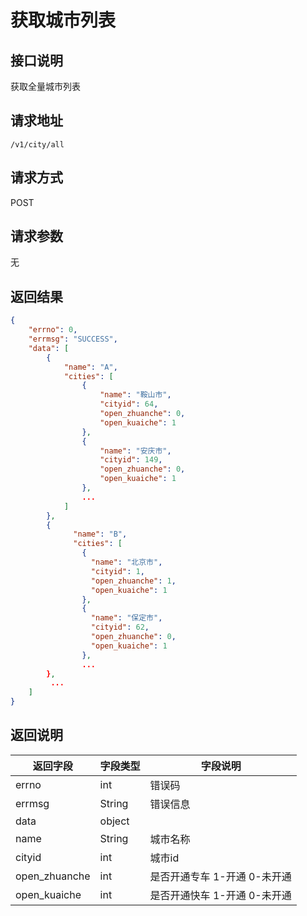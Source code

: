# 获取城市列表

## 接口说明

获取全量城市列表

## 请求地址

`/v1/city/all`

## 请求方式

POST

## 请求参数

无


## 返回结果

```json
{
    "errno": 0,
    "errmsg": "SUCCESS",
    "data": [
        {
            "name": "A",
            "cities": [
                {
                    "name": "鞍山市",
                    "cityid": 64,
                    "open_zhuanche": 0,
                    "open_kuaiche": 1
                },
                {
                    "name": "安庆市",
                    "cityid": 149,
                    "open_zhuanche": 0,
                    "open_kuaiche": 1
                },
                ...
            ]
        },
        {
              "name": "B",
              "cities": [
                {
                  "name": "北京市",
                  "cityid": 1,
                  "open_zhuanche": 1,
                  "open_kuaiche": 1
                },
                {
                  "name": "保定市",
                  "cityid": 62,
                  "open_zhuanche": 0,
                  "open_kuaiche": 1
                },
                ...
        },
         ...
    ]
}
```
## 返回说明

| 返回字段      | 字段类型 | 字段说明                     |
| ------------- | -------- | ---------------------------- |
| errno         | int      | 错误码                       |
| errmsg        | String   | 错误信息                     |
| data          | object   |                              |
| name          | String   | 城市名称                     |
| cityid        | int      | 城市id                       |
| open_zhuanche | int      | 是否开通专车 1-开通 0-未开通 |
| open_kuaiche  | int      | 是否开通快车 1-开通 0-未开通 |


